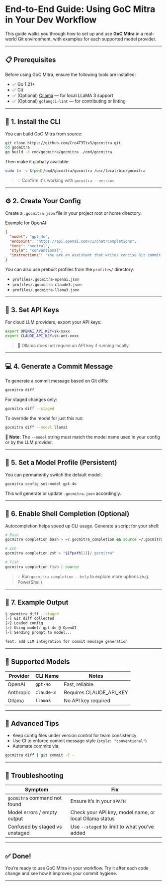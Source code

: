 # End-to-End Guide: Using GoC Mitra in Your Dev Workflow

This guide walks you through how to set up and use **GoC Mitra** in a real-world Git environment, with examples for each supported model provider.

---

## 📋 Prerequisites

Before using GoC Mitra, ensure the following tools are installed:

- ✅ Go 1.21+  
- ✅ Git  
- ✅ (Optional) [Ollama](https://ollama.com) — for local LLaMA 3 support  
- ✅ (Optional) `golangci-lint` — for contributing or linting

---

## 🚀 1. Install the CLI

You can build GoC Mitra from source:

```bash
git clone https://github.com/Cre4T3Tiv3/gocmitra.git
cd gocmitra
go build -o cmd/gocmitra/gocmitra ./cmd/gocmitra
````

Then make it globally available:

```bash
sudo ln -s $(pwd)/cmd/gocmitra/gocmitra /usr/local/bin/gocmitra
```

> 💡 Confirm it's working with `gocmitra --version`

---

## ⚙️ 2. Create Your Config

Create a `.gocmitra.json` file in your project root or home directory.

Example for OpenAI:

```json
{
  "model": "gpt-4o",
  "endpoint": "https://api.openai.com/v1/chat/completions",
  "tone": "neutral",
  "style": "conventional",
  "instructions": "You are an assistant that writes concise Git commit messages."
}
```

You can also use prebuilt profiles from the `profiles/` directory:

* `profiles/.gocmitra-openai.json`
* `profiles/.gocmitra-claude3.json`
* `profiles/.gocmitra-llama3.json`

---

## 🔐 3. Set API Keys

For cloud LLM providers, export your API keys:

```bash
export OPENAI_API_KEY=sk-xxxx
export CLAUDE_API_KEY=sk-ant-xxxx
```

> 🧠 Ollama does not require an API key if running locally.

---

## 💻 4. Generate a Commit Message

To generate a commit message based on Git diffs:

```bash
gocmitra diff
```

For staged changes only:

```bash
gocmitra diff --staged
```

To override the model for just this run:

```bash
gocmitra diff --model llama3
```

📌 **Note:** The `--model` string must match the model name used in your config or by the LLM provider.

---

## 🔧 5. Set a Model Profile (Persistent)

You can permanently switch the default model:

```bash
gocmitra config set-model gpt-4o
```

This will generate or update `.gocmitra.json` accordingly.

---

## 🔁 6. Enable Shell Completion (Optional)

Autocompletion helps speed up CLI usage. Generate a script for your shell:

```bash
# Bash
gocmitra completion bash > ~/.gocmitra_completion && source ~/.gocmitra_completion

# Zsh
gocmitra completion zsh > "${fpath[1]}/_gocmitra"

# Fish
gocmitra completion fish | source
```

> 💡 Run `gocmitra completion --help` to explore more options (e.g. PowerShell)

---

## 🧪 7. Example Output

```bash
$ gocmitra diff --staged
[✓] Git diff collected
[✓] Loaded config
[✓] Using model: gpt-4o @ OpenAI
[✓] Sending prompt to model...

feat: add LLM integration for commit message generation
```

---

## 🧠 Supported Models

| Provider  | CLI Name   | Notes                     |
| --------- | ---------- | ------------------------- |
| OpenAI    | `gpt-4o`   | Fast, reliable            |
| Anthropic | `claude-3` | Requires CLAUDE\_API\_KEY |
| Ollama    | `llama3`   | No API key required       |

---

## 🔁 Advanced Tips

* Keep config files under version control for team consistency
* Use CI to enforce commit message style (`style: "conventional"`)
* Automate commits via:

```bash
gocmitra diff | git commit -F -
```

---

## 🧩 Troubleshooting

| Symptom                        | Fix                                                    |
| ------------------------------ | ------------------------------------------------------ |
| `gocmitra` command not found   | Ensure it’s in your `$PATH`                            |
| Model errors / empty output    | Check your API key, model name, or local Ollama status |
| Confused by staged vs unstaged | Use `--staged` to limit to what you’ve added           |

---

## ✅ Done!

You’re ready to use GoC Mitra in your workflow. Try it after each code change and see how it improves your commit hygiene.

---